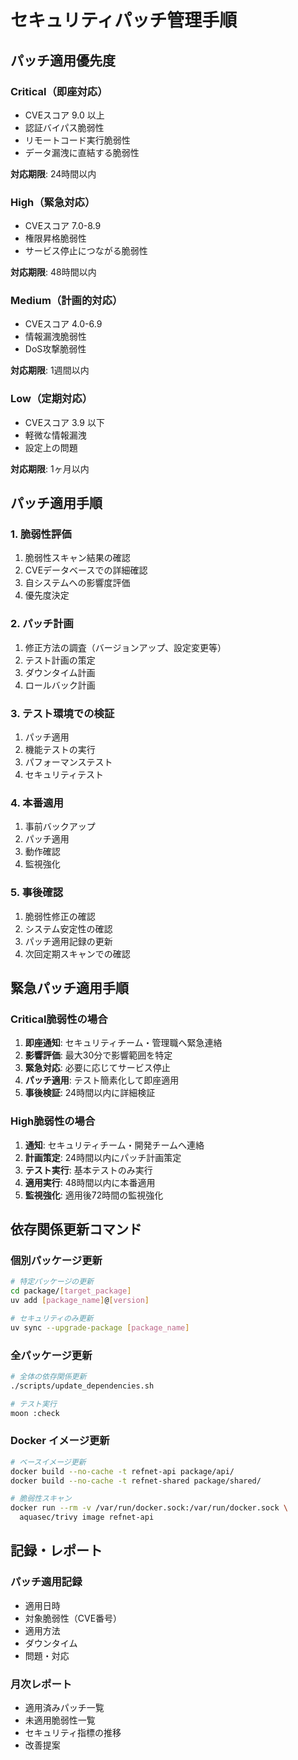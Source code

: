 # セキュリティパッチ管理手順

## パッチ適用優先度

### Critical（即座対応）
- CVEスコア 9.0 以上
- 認証バイパス脆弱性
- リモートコード実行脆弱性
- データ漏洩に直結する脆弱性

**対応期限**: 24時間以内

### High（緊急対応）
- CVEスコア 7.0-8.9
- 権限昇格脆弱性
- サービス停止につながる脆弱性

**対応期限**: 48時間以内

### Medium（計画的対応）
- CVEスコア 4.0-6.9
- 情報漏洩脆弱性
- DoS攻撃脆弱性

**対応期限**: 1週間以内

### Low（定期対応）
- CVEスコア 3.9 以下
- 軽微な情報漏洩
- 設定上の問題

**対応期限**: 1ヶ月以内

## パッチ適用手順

### 1. 脆弱性評価
1. 脆弱性スキャン結果の確認
2. CVEデータベースでの詳細確認
3. 自システムへの影響度評価
4. 優先度決定

### 2. パッチ計画
1. 修正方法の調査（バージョンアップ、設定変更等）
2. テスト計画の策定
3. ダウンタイム計画
4. ロールバック計画

### 3. テスト環境での検証
1. パッチ適用
2. 機能テストの実行
3. パフォーマンステスト
4. セキュリティテスト

### 4. 本番適用
1. 事前バックアップ
2. パッチ適用
3. 動作確認
4. 監視強化

### 5. 事後確認
1. 脆弱性修正の確認
2. システム安定性の確認
3. パッチ適用記録の更新
4. 次回定期スキャンでの確認

## 緊急パッチ適用手順

### Critical脆弱性の場合
1. **即座通知**: セキュリティチーム・管理職へ緊急連絡
2. **影響評価**: 最大30分で影響範囲を特定
3. **緊急対応**: 必要に応じてサービス停止
4. **パッチ適用**: テスト簡素化して即座適用
5. **事後検証**: 24時間以内に詳細検証

### High脆弱性の場合
1. **通知**: セキュリティチーム・開発チームへ連絡
2. **計画策定**: 24時間以内にパッチ計画策定
3. **テスト実行**: 基本テストのみ実行
4. **適用実行**: 48時間以内に本番適用
5. **監視強化**: 適用後72時間の監視強化

## 依存関係更新コマンド

### 個別パッケージ更新
```bash
# 特定パッケージの更新
cd package/[target_package]
uv add [package_name]@[version]

# セキュリティのみ更新
uv sync --upgrade-package [package_name]
```

### 全パッケージ更新
```bash
# 全体の依存関係更新
./scripts/update_dependencies.sh

# テスト実行
moon :check
```

### Docker イメージ更新
```bash
# ベースイメージ更新
docker build --no-cache -t refnet-api package/api/
docker build --no-cache -t refnet-shared package/shared/

# 脆弱性スキャン
docker run --rm -v /var/run/docker.sock:/var/run/docker.sock \
  aquasec/trivy image refnet-api
```

## 記録・レポート

### パッチ適用記録
- 適用日時
- 対象脆弱性（CVE番号）
- 適用方法
- ダウンタイム
- 問題・対応

### 月次レポート
- 適用済みパッチ一覧
- 未適用脆弱性一覧
- セキュリティ指標の推移
- 改善提案
